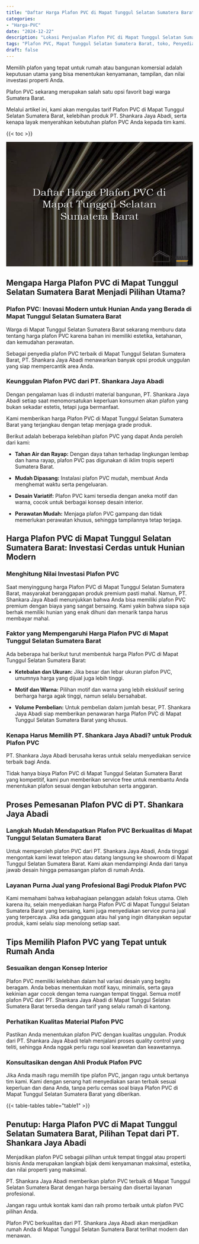 ```yaml
---
title: "Daftar Harga Plafon PVC di Mapat Tunggul Selatan Sumatera Barat"
categories: 
- "Harga-PVC"
date: "2024-12-22"
description: "Lokasi Penjualan Plafon PVC di Mapat Tunggul Selatan Sumatera Barat bagi hunian, perkantoran, serta gerai. Produk unggulan, beragam motif, variasi warna elegan, dengan jasa instalasi dikerjakan oleh tenaga ahli profesional serta garansi resmi!|Jasa distribusi Plafon PVC di Mapat Tunggul Selatan Sumatera Barat untuk kebutuhan rumah, office, maupun gerai, dengan material terbaik dan penempatan oleh tenaga ahli berpengalaman serta garansi resmi.|Alternatif Plafon PVC di Mapat Tunggul Selatan Sumatera Barat yang terbukti untuk hunian, kantor, dan ritel, bersama material terbaik dan pemasangan ditangani oleh tenaga ahli profesional serta garansi resmi.|Penjualan Plafon PVC di Mapat Tunggul Selatan Sumatera Barat bagi rumah, perkantoran, serta gerai, dengan material unggulan dan penempatan oleh tenaga ahli berpengalaman, dilengkapi beserta jaminan resmi.}"
tags: "Plafon PVC, Mapat Tunggul Selatan Sumatera Barat, toko, Penyedia, distributor"
draft: false
---
```


Memilih plafon yang tepat untuk rumah atau bangunan komersial adalah keputusan utama yang bisa menentukan kenyamanan, tampilan, dan nilai investasi properti Anda.

Plafon PVC sekarang merupakan salah satu opsi favorit bagi warga Sumatera Barat.

Melalui artikel ini, kami akan mengulas tarif Plafon PVC di Mapat Tunggul Selatan Sumatera Barat, kelebihan produk PT. Shankara Jaya Abadi, serta kenapa layak menyerahkan kebutuhan plafon PVC Anda kepada tim kami.

{{< toc >}}

![Daftar Harga Plafon PVC di Mapat Tunggul Selatan Sumatera Barat](/images/Harga-PVC/Daftar-Harga-Plafon-PVC-di-Mapat-Tunggul-Selatan-Sumatera-Barat.png)


## Mengapa Harga Plafon PVC di Mapat Tunggul Selatan Sumatera Barat Menjadi Pilihan Utama?

### Plafon PVC: Inovasi Modern untuk Hunian Anda yang Berada di Mapat Tunggul Selatan Sumatera Barat

Warga di Mapat Tunggul Selatan Sumatera Barat sekarang memburu data tentang harga plafon PVC karena bahan ini memiliki estetika, ketahanan, dan kemudahan perawatan.

Sebagai penyedia plafon PVC terbaik di Mapat Tunggul Selatan Sumatera Barat, PT. Shankara Jaya Abadi menawarkan banyak opsi produk unggulan yang siap mempercantik area Anda.

### Keunggulan Plafon PVC dari PT. Shankara Jaya Abadi

Dengan pengalaman luas di industri material bangunan, PT. Shankara Jaya Abadi setiap saat menomorsatukan keperluan konsumen akan plafon yang bukan sekadar estetis, tetapi juga bermanfaat.

Kami memberikan harga Plafon PVC di Mapat Tunggul Selatan Sumatera Barat yang terjangkau dengan tetap menjaga grade produk.

Berikut adalah beberapa kelebihan plafon PVC yang dapat Anda peroleh dari kami:

- **Tahan Air dan Rayap:** Dengan daya tahan terhadap lingkungan lembap dan hama rayap, plafon PVC pas digunakan di iklim tropis seperti Sumatera Barat.

- **Mudah Dipasang:** Instalasi plafon PVC mudah, membuat Anda menghemat waktu serta pengeluaran.

- **Desain Variatif:** Plafon PVC kami tersedia dengan aneka motif dan warna, cocok untuk berbagai konsep desain interior.

- **Perawatan Mudah:** Menjaga plafon PVC gampang dan tidak memerlukan perawatan khusus, sehingga tampilannya tetap terjaga.

## Harga Plafon PVC di Mapat Tunggul Selatan Sumatera Barat: Investasi Cerdas untuk Hunian Modern

### Menghitung Nilai Investasi Plafon PVC

Saat menyinggung harga Plafon PVC di Mapat Tunggul Selatan Sumatera Barat, masyarakat beranggapan produk premium pasti mahal. Namun, PT. Shankara Jaya Abadi menunjukkan bahwa Anda bisa memiliki plafon PVC premium dengan biaya yang sangat bersaing. Kami yakin bahwa siapa saja berhak memiliki hunian yang enak dihuni dan menarik tanpa harus membayar mahal.

### Faktor yang Mempengaruhi Harga Plafon PVC di Mapat Tunggul Selatan Sumatera Barat

Ada beberapa hal berikut turut membentuk harga Plafon PVC di Mapat Tunggul Selatan Sumatera Barat:

- **Ketebalan dan Ukuran:** Jika besar dan lebar ukuran plafon PVC, umumnya harga yang dijual juga lebih tinggi.

- **Motif dan Warna:** Pilihan motif dan warna yang lebih eksklusif sering berharga harga agak tinggi, namun selalu bersahabat.

- **Volume Pembelian:** Untuk pembelian dalam jumlah besar, PT. Shankara Jaya Abadi siap memberikan penawaran harga Plafon PVC di Mapat Tunggul Selatan Sumatera Barat yang khusus.

### Kenapa Harus Memilih PT. Shankara Jaya Abadi? untuk Produk Plafon PVC

PT. Shankara Jaya Abadi berusaha keras untuk selalu menyediakan service terbaik bagi Anda.

Tidak hanya biaya Plafon PVC di Mapat Tunggul Selatan Sumatera Barat yang kompetitif, kami pun memberikan service free untuk membantu Anda menentukan plafon sesuai dengan kebutuhan serta anggaran.

## Proses Pemesanan Plafon PVC di PT. Shankara Jaya Abadi

### Langkah Mudah Mendapatkan Plafon PVC Berkualitas di Mapat Tunggul Selatan Sumatera Barat

Untuk memperoleh plafon PVC dari PT. Shankara Jaya Abadi, Anda tinggal mengontak kami lewat telepon atau datang langsung ke showroom di Mapat Tunggul Selatan Sumatera Barat. Kami akan mendampingi Anda dari tanya jawab desain hingga pemasangan plafon di rumah Anda.

### Layanan Purna Jual yang Profesional Bagi Produk Plafon PVC

Kami memahami bahwa kebahagiaan pelanggan adalah fokus utama. Oleh karena itu, selain menyediakan harga Plafon PVC di Mapat Tunggul Selatan Sumatera Barat yang bersaing, kami juga menyediakan service purna jual yang terpercaya. Jika ada gangguan atau hal yang ingin ditanyakan seputar produk, kami selalu siap menolong setiap saat.

## Tips Memilih Plafon PVC yang Tepat untuk Rumah Anda

### Sesuaikan dengan Konsep Interior

Plafon PVC memiliki kelebihan dalam hal variasi desain yang begitu beragam. Anda bebas menentukan motif kayu, minimalis, serta gaya kekinian agar cocok dengan tema ruangan tempat tinggal. Semua motif plafon PVC dari PT. Shankara Jaya Abadi di Mapat Tunggul Selatan Sumatera Barat tersedia dengan tarif yang selalu ramah di kantong.

### Perhatikan Kualitas Material Plafon PVC

Pastikan Anda menentukan plafon PVC dengan kualitas unggulan. Produk dari PT. Shankara Jaya Abadi telah menjalani proses quality control yang teliti, sehingga Anda nggak perlu ragu soal keawetan dan keawetannya.

### Konsultasikan dengan Ahli Produk Plafon PVC

Jika Anda masih ragu memilih tipe plafon PVC, jangan ragu untuk bertanya tim kami. Kami dengan senang hati menyediakan saran terbaik sesuai keperluan dan dana Anda, tanpa perlu cemas soal biaya Plafon PVC di Mapat Tunggul Selatan Sumatera Barat yang diberikan.

{{< table-tables table="table1" >}}

## Penutup: Harga Plafon PVC di Mapat Tunggul Selatan Sumatera Barat, Pilihan Tepat dari PT. Shankara Jaya Abadi

Menjadikan plafon PVC sebagai pilihan untuk tempat tinggal atau properti bisnis Anda merupakan langkah bijak demi kenyamanan maksimal, estetika, dan nilai properti yang maksimal.

PT. Shankara Jaya Abadi memberikan plafon PVC terbaik di Mapat Tunggul Selatan Sumatera Barat dengan harga bersaing dan disertai layanan profesional.

Jangan ragu untuk kontak kami dan raih promo terbaik untuk plafon PVC pilihan Anda.

Plafon PVC berkualitas dari PT. Shankara Jaya Abadi akan menjadikan rumah Anda di Mapat Tunggul Selatan Sumatera Barat terlihat modern dan menawan.